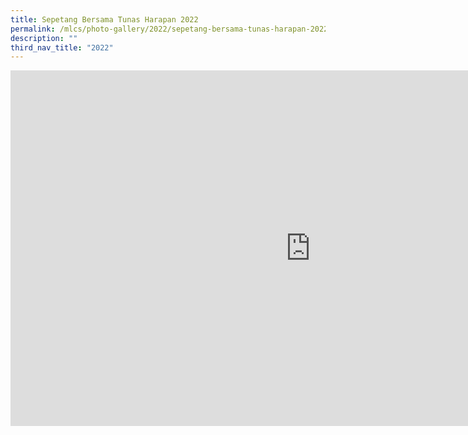 ```yaml
---
title: Sepetang Bersama Tunas Harapan 2022
permalink: /mlcs/photo-gallery/2022/sepetang-bersama-tunas-harapan-2022/
description: ""
third_nav_title: "2022"
---
```

<iframe allowfullscreen="true" height="569" width="960" frameborder="0" src="https://docs.google.com/presentation/d/e/2PACX-1vSrkO-JPqNDonKwcpXbazCl9ol5I4C8Z7kewEy_ps_Y3d0xeq_RpFicABXjyjHrHWqX3JZ3G7RDHI6e/embed?start=false&amp;loop=false&amp;delayms=3000"></iframe>